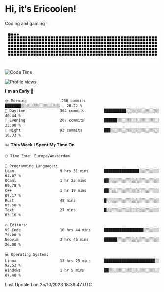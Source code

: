 # Hi, it's Ericoolen!
Coding and gaming！

<picture>
  <source media="(prefers-color-scheme: dark)" srcset="https://raw.githubusercontent.com/Eric-Song-Nop/Eric-Song-Nop/output/github-contribution-grid-snake-dark.svg">
  <source media="(prefers-color-scheme: light)" srcset="https://raw.githubusercontent.com/Eric-Song-Nop/Eric-Song-Nop/output/github-contribution-grid-snake.svg">
  <img alt="github contribution grid snake animation" src="https://raw.githubusercontent.com/Eric-Song-Nop/Eric-Song-Nop/output/github-contribution-grid-snake.svg">
</picture>

<!--START_SECTION:waka-->
![Code Time](http://img.shields.io/badge/Code%20Time-1%2C074%20hrs%2041%20mins-blue)

![Profile Views](http://img.shields.io/badge/Profile%20Views-0-blue)

**I'm an Early 🐤** 

```text
🌞 Morning                236 commits         ███████░░░░░░░░░░░░░░░░░░   26.22 % 
🌆 Daytime                364 commits         ██████████░░░░░░░░░░░░░░░   40.44 % 
🌃 Evening                207 commits         ██████░░░░░░░░░░░░░░░░░░░   23.00 % 
🌙 Night                  93 commits          ███░░░░░░░░░░░░░░░░░░░░░░   10.33 % 
```


📊 **This Week I Spent My Time On** 

```text
🕑︎ Time Zone: Europe/Amsterdam

💬 Programming Languages: 
Lean                     9 hrs 31 mins       ████████████████░░░░░░░░░   65.67 % 
OCaml                    1 hr 25 mins        ██░░░░░░░░░░░░░░░░░░░░░░░   09.78 % 
C++                      1 hr 19 mins        ██░░░░░░░░░░░░░░░░░░░░░░░   09.17 % 
Rust                     48 mins             █░░░░░░░░░░░░░░░░░░░░░░░░   05.58 % 
Text                     27 mins             █░░░░░░░░░░░░░░░░░░░░░░░░   03.16 % 

🔥 Editors: 
VS Code                  10 hrs 44 mins      ██████████████████░░░░░░░   74.00 % 
Neovim                   3 hrs 46 mins       ██████░░░░░░░░░░░░░░░░░░░   26.00 % 

💻 Operating System: 
Linux                    13 hrs 25 mins      ███████████████████████░░   92.52 % 
Windows                  1 hr 5 mins         ██░░░░░░░░░░░░░░░░░░░░░░░   07.48 % 
```


 Last Updated on 25/10/2023 18:39:47 UTC
<!--END_SECTION:waka-->
